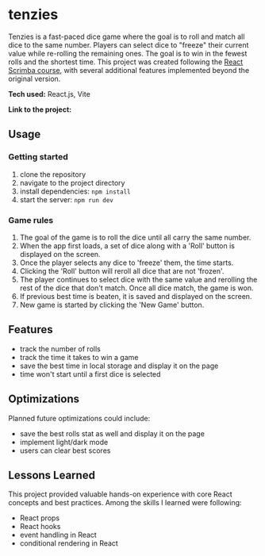 # tenzies
Tenzies is a fast-paced dice game where the goal is to roll and match all dice to the same number. Players can select dice to "freeze" their current value while re-rolling the remaining ones. The goal is to win in the fewest rolls and the shortest time. This project was created following the [React Scrimba course](https://v2.scrimba.com/learn-react-c0e), with several additional features implemented beyond the original version.

**Tech used:** React.js, Vite

**Link to the project:**

## Usage
### Getting started
1. clone the repository
2. navigate to the project directory
3. install dependencies: `npm install`
4. start the server: `npm run dev`

### Game rules
1. The goal of the game is to roll the dice until all carry the same number.
2. When the app first loads, a set of dice along with a 'Roll' button is displayed on the screen.
3. Once the player selects any dice to 'freeze' them, the time starts.
4. Clicking the 'Roll' button will reroll all dice that are not 'frozen'.
5. The player continues to select dice with the same value and rerolling the rest of the dice that don't match. Once all dice match, the game is won.
6. If previous best time is beaten, it is saved and displayed on the screen.
7. New game is started by clicking the 'New Game' button.

## Features
* track the number of rolls
* track the time it takes to win a game
* save the best time in local storage and display it on the page
* time won't start until a first dice is selected

## Optimizations
Planned future optimizations could include:
* save the best rolls stat as well and display it on the page
* implement light/dark mode
* users can clear best scores

## Lessons Learned
This project provided valuable hands-on experience with core React concepts and best practices. Among the skills I learned were following:
* React props
* React hooks
* event handling in React
* conditional rendering in React
